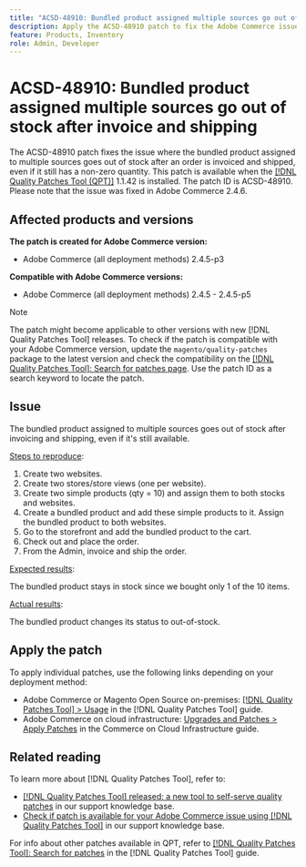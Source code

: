 ```yaml
---
title: "ACSD-48910: Bundled product assigned multiple sources go out of stock after invoice and shipping"
description: Apply the ACSD-48910 patch to fix the Adobe Commerce issue where the bundled product assigned to multiple sources goes out-of-stock after an order is invoiced and shipped, even if it still has a non-zero quantity.
feature: Products, Inventory
role: Admin, Developer
---
```

# ACSD-48910: Bundled product assigned multiple sources go out of stock after invoice and shipping

The ACSD-48910 patch fixes the issue where the bundled product assigned to multiple sources goes out of stock after an order is invoiced and shipped, even if it still has a non-zero quantity. This patch is available when the [[!DNL Quality Patches Tool (QPT)]](/help/announcements/adobe-commerce-announcements/magento-quality-patches-released-new-tool-to-self-serve-quality-patches.md) 1.1.42 is installed. The patch ID is ACSD-48910. Please note that the issue was fixed in Adobe Commerce 2.4.6.

## Affected products and versions

**The patch is created for Adobe Commerce version:**

* Adobe Commerce (all deployment methods) 2.4.5-p3

**Compatible with Adobe Commerce versions:**

* Adobe Commerce (all deployment methods) 2.4.5 - 2.4.5-p5

>[!NOTE]
>
>The patch might become applicable to other versions with new [!DNL Quality Patches Tool] releases. To check if the patch is compatible with your Adobe Commerce version, update the `magento/quality-patches` package to the latest version and check the compatibility on the [[!DNL Quality Patches Tool]: Search for patches page](https://experienceleague.adobe.com/tools/commerce-quality-patches/index.html). Use the patch ID as a search keyword to locate the patch.

## Issue

The bundled product assigned to multiple sources goes out of stock after invoicing and shipping, even if it's still available.

<u>Steps to reproduce</u>:

1. Create two websites.
1. Create two stores/store views (one per website).
1. Create two simple products (qty = 10) and assign them to both stocks and websites.
1. Create a bundled product and add these simple products to it. Assign the bundled product to both websites.
1. Go to the storefront and add the bundled product to the cart.
1. Check out and place the order.
1. From the Admin, invoice and ship the order.

<u>Expected results</u>:

The bundled product stays in stock since we bought only 1 of the 10 items.

<u>Actual results</u>:

The bundled product changes its status to out-of-stock.

## Apply the patch

To apply individual patches, use the following links depending on your deployment method:

* Adobe Commerce or Magento Open Source on-premises: [[!DNL Quality Patches Tool] > Usage](https://experienceleague.adobe.com/docs/commerce-operations/tools/quality-patches-tool/usage.html) in the [!DNL Quality Patches Tool] guide.
* Adobe Commerce on cloud infrastructure: [Upgrades and Patches > Apply Patches](https://experienceleague.adobe.com/docs/commerce-cloud-service/user-guide/develop/upgrade/apply-patches.html) in the Commerce on Cloud Infrastructure guide.

## Related reading

To learn more about [!DNL Quality Patches Tool], refer to:

* [[!DNL Quality Patches Tool] released: a new tool to self-serve quality patches](/help/announcements/adobe-commerce-announcements/magento-quality-patches-released-new-tool-to-self-serve-quality-patches.md) in our support knowledge base.
* [Check if patch is available for your Adobe Commerce issue using [!DNL Quality Patches Tool]](/help/support-tools/patches-available-in-qpt-tool/check-patch-for-magento-issue-with-magento-quality-patches.md) in our support knowledge base.

For info about other patches available in QPT, refer to [[!DNL Quality Patches Tool]: Search for patches](https://experienceleague.adobe.com/tools/commerce-quality-patches/index.html) in the [!DNL Quality Patches Tool] guide.
